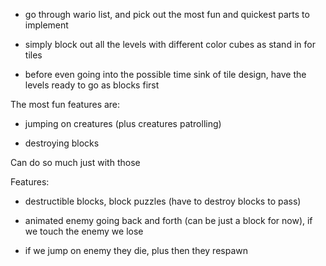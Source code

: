 
- go through wario list, and pick out the most fun and quickest parts to implement

- simply block out all the levels with different color cubes as stand in for tiles

- before even going into the possible time sink of tile design, have the levels ready to go as blocks first


The most fun features are:

- jumping on creatures (plus creatures patrolling)

- destroying blocks


Can do so much just with those 



Features:

- destructible blocks, block puzzles (have to destroy blocks to pass)

- animated enemy going back and forth (can be just a block for now), if we touch the enemy we lose

- if we jump on enemy they die, plus then they respawn
